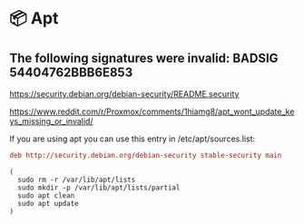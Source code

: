 # :package: Apt

## The following signatures were invalid: BADSIG 54404762BBB6E853

<https://security.debian.org/debian-security/README.security>

<https://www.reddit.com/r/Proxmox/comments/1hiamg8/apt_wont_update_keys_missing_or_invalid/>

If you are using apt you can use this entry in /etc/apt/sources.list:

```ini
deb http://security.debian.org/debian-security stable-security main
```

```shell
(
  sudo rm -r /var/lib/apt/lists
  sudo mkdir -p /var/lib/apt/lists/partial
  sudo apt clean
  sudo apt update
)
```
